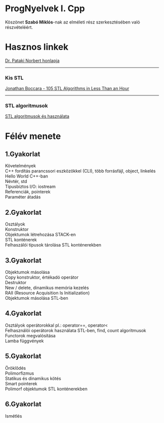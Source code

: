 # ProgNyelvek I. Cpp

Köszönet __Szabó Miklós__-nak az elméleti rész szerkesztésében való részvételéért.

# Hasznos linkek
[Dr. Pataki Norbert honlapja](http://patakino.web.elte.hu)  
___
### Kis STL
[Jonathan Boccara - 105 STL Algorithms in Less Than an Hour](https://www.youtube.com/watch?v=bXkWuUe9V2I)  

___
### STL algoritmusok
[STL algoritmusok és használata](https://en.cppreference.com/w/cpp/algorithm)  


# Félév menete
## 1.Gyakorlat  
Követelmények  
C++ fordítás parancssori eszközökkel (CLI), több  forrásfájl, object, linkelés  
Hello World C++-ban  
Névtér, std  
Típusbiztos I/O: iostream  
Referenciák, pointerek  
Paraméter átadás

## 2.Gyakorlat
Osztályok  
Konstruktor  
Objektumok létrehozása STACK-en  
STL konténerek  
Felhaszálói típusok tárolása STL konténerekben


## 3.Gyakorlat
Objektumok másolása  
Copy konstruktor, értékadó operátor  
Destruktor  
New / delete, dinamikus memória kezelés  
RAII (Resource Acquisition Is Initialization)  
Objektumok másolása STL-ben

## 4.Gyakorlat
Osztályok operátorokkal pl.: operator==, operator<  
Felhasználói operátorok használata STL-ben, find, count algoritmusok  
Functorok megvalósítása  
Lamba függvények  

## 5.Gyakorlat
Öröklődés  
Polimorfizmus  
Statikus és dinamikus kötés  
Smart pointerek  
Polimorf objektumok STL konténerekben

## 6.Gyakorlat
Ismétlés

